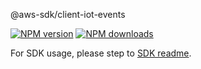 @aws-sdk/client-iot-events

[![NPM version](https://img.shields.io/npm/v/@aws-sdk/client-iot-events/beta.svg)](https://www.npmjs.com/package/@aws-sdk/client-iot-events)
[![NPM downloads](https://img.shields.io/npm/dm/@aws-sdk/client-iot-events.svg)](https://www.npmjs.com/package/@aws-sdk/client-iot-events)

For SDK usage, please step to [SDK readme](https://github.com/aws/aws-sdk-js-v3).
